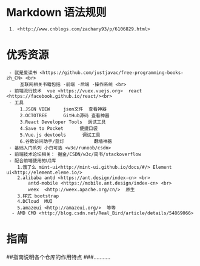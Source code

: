 # Markdown  语法规则
     1. <http://www.cnblogs.com/zachary93/p/6106829.html>
# 优秀资源
     - 就是爱读书 <https://github.com/justjavac/free-programming-books-zh_CN> <br>
         互联网相关书籍包括 -前端 -后端 -操作系统 <br>
     - 前端流行技术  vue <https://vuex.vuejs.org>  react <https://facebook.github.io/react/><br>
     - 工具 
         1.JSON VIEW     json文件  查看神器
         2.OCTOTREE      GitHub源码 查看神器
         3.React Developer Tools  调试工具
         4.Save to Pocket      便捷口袋
         5.Vue.js devtools      调试工具
         6.谷歌访问助手/蓝灯           翻墙神器
     - 基础入门系列 小白可选 <w3c/runoob/csdn>  
     - 前端技术论坛相关： 掘金/CSDN/w3c/简书/stackoverflow
     - 配合前端使用的UI库
        1.饿了么 mint-ui<http://mint-ui.github.io/docs/#/> Element ui<http://element.eleme.io/>
        2.alibaba antd <https://ant.design/index-cn> <br> 
            antd-mobile <https://mobile.ant.design/index-cn> <br>
            weex  <http://weex.apache.org/cn/>  原生
        3.样式 bootstrap  
        4.DCloud  MUI  
        5.amazeui <http://amazeui.org/>  等等       
      - AMD CMD <http://blog.csdn.net/Real_Bird/article/details/54869066>
      
      
# 指南
##指南说明各个仓库的作用特点
###...........

